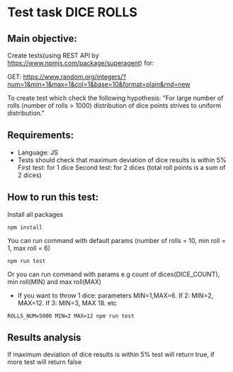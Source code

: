 # Test task DICE ROLLS
## Main objective:
Create tests(using REST API by https://www.npmjs.com/package/superagent) for:

GET: https://www.random.org/integers/?num=1&min=1&max=1&col=1&base=10&format=plain&rnd=new

To create test which check the following hypothesis:
"For large number of rolls (number of rolls > 1000)
distribution of dice points strives to uniform distribution."
## Requirements:
* Language: JS
* Tests should check that maximum deviation of dice results
is within 5% First test: for 1 dice Second test:
for 2 dices (total roll points is a sum of 2 dices)
## How to run this test:
Install all packages
```
npm install
```
You can run command with default params (number of rolls = 10, min roll = 1, max roll = 6)
```
npm run test
```
Or you can run command with params e.g count
of dices(DICE_COUNT), min roll(MIN) and max roll(MAX)
* If you want to throw 1 dice: parameters MIN=1,MAX=6. If 2: MIN=2, MAX=12. If 3: MIN=3, MAX 18. etc
```
ROLLS_NUM=5000 MIN=2 MAX=12 npm run test
```
## Results analysis
If maximum deviation of dice results
is within 5% test will return true, if more test will return false